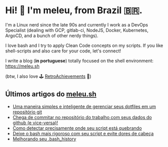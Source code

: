 # Hi! 👋 I'm meleu, from Brazil 🇧🇷.

I'm a Linux nerd since the late 90s and currently I work as a DevOps Specialist (dealing with GCP, gitlab-ci, NodeJS, Docker, Kubernetes, ArgoCD, and a bunch of other nerdy things).

I love bash and I try to apply Clean Code concepts on my scripts. If you like shell-scripts and also care for your code, let's connect!

I write a blog (**in portuguese**) totally focused on the shell environment: <https://meleu.sh>

(btw, I also love 🕹️ [RetroAchievements](https://retroachievements.org/) 👾)

## Últimos artigos do [meleu.sh](https://meleu.sh/)

<!-- BLOG-POST-LIST:START -->
- [Uma maneira simples e inteligente de gerenciar seus dotfiles em um repositório git](https://meleu.sh/dotfiles/)
- [Chega de commitar no repositório do trabalho com seus dados do github &lpar;e vice-versa&rpar;!](https://meleu.sh/git-multiconfig/)
- [Como detectar precisamente onde seu script está quebrando](https://meleu.sh/trap-err/)
- [Deixe o bash mais rigoroso com seu script e evite dores de cabeça](https://meleu.sh/bash-rigoroso/)
- [Melhorando seu .bash_history](https://meleu.sh/bash-history/)
<!-- BLOG-POST-LIST:END -->
